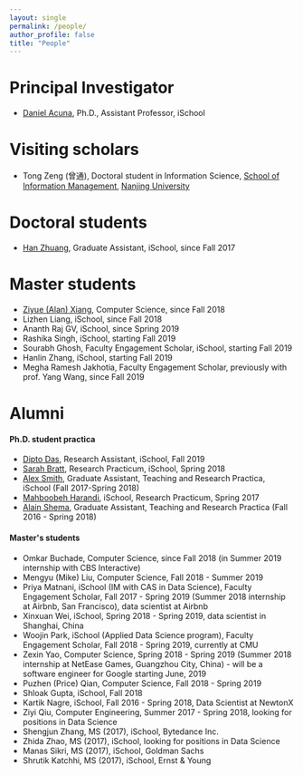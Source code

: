 ```yaml
---
layout: single
permalink: /people/
author_profile: false
title: "People"
---
```



# Principal Investigator

- [Daniel Acuna](/about), Ph.D., Assistant Professor, iSchool

# Visiting scholars

- Tong Zeng (曾通), Doctoral student in Information Science, 
[School of Information Management](https://www.nju.edu.cn/EN/7f/7d/c7136a163709/page.htm), 
[Nanjing University](https://www.nju.edu.cn/EN/)

# Doctoral students

- [Han Zhuang](https://ischool.syr.edu/people/directories/view/hzhuang/), Graduate Assistant, iSchool, since Fall 2017

# Master students

- [Ziyue (Alan) Xiang](http://www.alanshawn.com/), Computer Science, since Fall 2018
- Lizhen Liang, iSchool, since Fall 2018
- Ananth Raj GV, iSchool, since Spring 2019
- Rashika Singh, iSchool, starting Fall 2019
- Sourabh Ghosh, Faculty Engagement Scholar, iSchool, starting Fall 2019
- Hanlin Zhang, iSchool, starting Fall 2019
- Megha Ramesh Jakhotia, Faculty Engagement Scholar, previously with prof. Yang Wang, since Fall 2019

# Alumni

#### Ph.D. student practica
- [Dipto Das](https://ischool.syr.edu/people/directories/view/ddas05/), Research Assistant, iSchool, Fall 2019
- [Sarah Bratt](https://ischool.syr.edu/people/directories/view/sebratt/), Research Practicum, iSchool, Spring 2018
- [Alex Smith](https://ischool.syr.edu/people/directories/view/aosmith/), Graduate Assistant, Teaching and Research
Practica, iSchool (Fall 2017-Spring 2018) 
- [Mahboobeh Harandi](https://ischool.syr.edu/people/directories/view/mharandi/), 
iSchool, Research Practicum, Spring 2017
- [Alain Shema](http://alainshema.com), Graduate Assistant, Teaching and Research
Practica (Fall 2016 - Spring 2018)




#### Master's students
- Omkar Buchade, Computer Science, since Fall 2018 (in Summer 2019 internship with CBS Interactive)
- Mengyu (Mike) Liu, Computer Science, Fall 2018 - Summer 2019
- Priya Matnani, iSchool (IM with CAS in Data Science), Faculty Engagement Scholar, Fall 2017 - Spring 2019 (Summer 2018 internship at Airbnb, San Francisco), data scientist at Airbnb
- Xinxuan Wei, iSchool, Spring 2018 - Spring 2019, data scientist in Shanghai, China
- Woojin Park, iSchool (Applied Data Science program), Faculty Engagement Scholar, Fall 2018 - Spring 2019, currently at CMU
- Zexin Yao, Computer Science, Spring 2018 - Spring 2019 (Summer 2018 internship at NetEase Games, Guangzhou City, China) - will be a software engineer for Google starting June, 2019
- Puzhen (Price) Qian, Computer Science, Fall 2018 - Spring 2019
- Shloak Gupta, iSchool, Fall 2018
- Kartik Nagre, iSchool, Fall 2016 - Spring 2018, Data Scientist at NewtonX
- Ziyi Qiu, Computer Engineering, Summer 2017 - Spring 2018, looking for positions in Data Science
- Shengjun Zhang, MS (2017), iSchool, Bytedance Inc.
- Zhida Zhao, MS (2017), iSchool, looking for positions in Data Science
- Manas Sikri, MS (2017), iSchool, Goldman Sachs
- Shrutik Katchhi, MS (2017), iSchool, Ernst & Young
